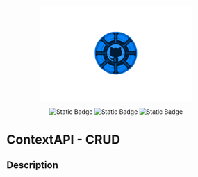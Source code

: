 <p align="center">
    <img width="350" src="IMG/gitCracken.png">
</p>
<div align="center">
<img alt="Static Badge" src="https://img.shields.io/badge/Reactjs-v18.3.1-blue?style=flat-square&logo=React&logoColor=blue&color=%23fffffff">

<img alt="Static Badge" src="https://img.shields.io/badge/Docker-v?style=plastic&logo=Docker&logoColor=blue&color=%23ffffff">
<img alt="Static Badge" src="https://img.shields.io/badge/Github-black?style=flat-square&logo=Github&logoColor=blue&color=%23dddd">
</div>


# ContextAPI - CRUD

## Description

